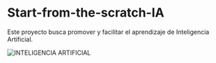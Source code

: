 # Start-from-the-scratch-IA

Este proyecto busca promover y facilitar el aprendizaje de Inteligencia Artificial.

![INTELIGENCIA ARTIFICIAL](https://user-images.githubusercontent.com/76889417/157874924-1f94c171-8861-44c0-ba26-af40c0e90021.png)


